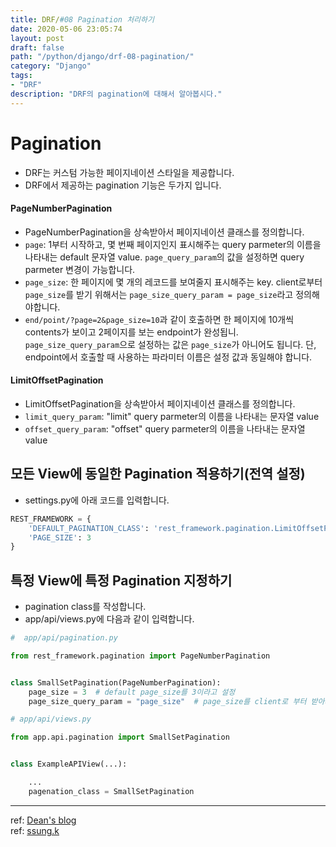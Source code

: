 ```yaml
---
title: DRF/#08 Pagination 처리하기
date: 2020-05-06 23:05:74
layout: post
draft: false
path: "/python/django/drf-08-pagination/"
category: "Django"
tags:
- "DRF"
description: "DRF의 pagination에 대해서 알아봅시다."
---
```


# Pagination

- DRF는 커스텀 가능한 페이지네이션 스타일을 제공합니다.
- DRF에서 제공하는 pagination 기능은 두가지 입니다.

#### PageNumberPagination

- PageNumberPagination을 상속받아서 페이지네이션 클래스를 정의합니다.
- `page`: 1부터 시작하고, 몇 번째 페이지인지 표시해주는 query parmeter의 이름을
나타내는 default 문자열 value. `page_query_param`의 값을 설정하면 query parmeter 변경이 가능합니다.
- `page_size`: 한 페이지에 몇 개의 레코드를 보여줄지 표시해주는 key.
client로부터 `page_size`를 받기 위해서는 `page_size_query_param = page_size`라고 정의해야합니다.
- `end/point/?page=2&page_size=10`과 같이 호출하면 한 페이지에 10개씩 contents가 보이고 2페이지를 보는 endpoint가 완성됩니. `page_size_query_param`으로 설정하는 값은 `page_size`가 아니어도 됩니다.
단, endpoint에서 호출할 때 사용하는 파라미터 이름은 설정 값과 동일해야 합니다.

#### LimitOffsetPagination

- LimitOffsetPagination을 상속받아서 페이지네이션 클래스를 정의합니다.
- `limit_query_param`: "limit" query parmeter의 이름을 나타내는 문자열 value
- `offset_query_param`: "offset" query parmeter의 이름을 나타내는 문자열 value

## 모든 View에 동일한 Pagination 적용하기(전역 설정)

- settings.py에 아래 코드를 입력합니다.

```python
REST_FRAMEWORK = {
    'DEFAULT_PAGINATION_CLASS': 'rest_framework.pagination.LimitOffsetPagination',
    'PAGE_SIZE': 3
}
```

## 특정 View에 특정 Pagination 지정하기

- pagination class를 작성합니다.
- app/api/views.py에 다음과 같이 입력합니다.

```python
#  app/api/pagination.py

from rest_framework.pagination import PageNumberPagination


class SmallSetPagination(PageNumberPagination):
    page_size = 3  # default page_size를 3이라고 설정
    page_size_query_param = "page_size"  # page_size를 client로 부터 받아서 처리
```

```python
# app/api/views.py

from app.api.pagination import SmallSetPagination


class ExampleAPIView(...):

    ...
    pagenation_class = SmallSetPagination
```
---

ref: [Dean's blog](https://dean-kim.github.io/rest_framework/2017/05/12/Django-REST-Framework-Pagination.html)<br>
ref: [ssung.k](https://ssungkang.tistory.com/entry/Django-DRF-Pagination)
